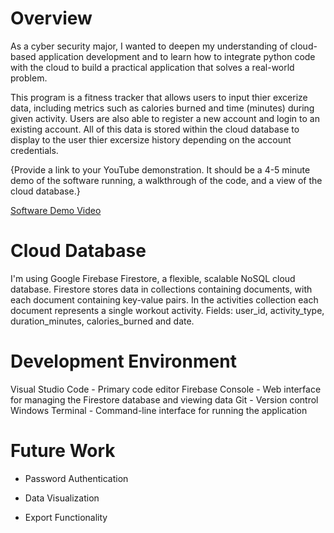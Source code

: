 # Overview

As a cyber security major, I wanted to deepen my understanding of cloud-based application development and to learn how to integrate python code with the cloud to build a practical application that solves a real-world problem.

This program is a fitness tracker that allows users to input thier excerize data, including metrics such as calories burned and time (minutes) during given activity. Users are also able to register a new account and login to an existing account. All of this data is stored within the cloud database to display to the user thier excersize history depending on the account credentials.

{Provide a link to your YouTube demonstration. It should be a 4-5 minute demo of the software running, a walkthrough of the code, and a view of the cloud database.}

[Software Demo Video](https://youtu.be/ufh9LxLciWQ)

# Cloud Database

I'm using Google Firebase Firestore, a flexible, scalable NoSQL cloud database. Firestore stores data in collections containing documents, with each document containing key-value pairs. In the activities collection each document represents a single workout activity. Fields: user_id, activity_type, duration_minutes, calories_burned and date.

# Development Environment

Visual Studio Code - Primary code editor
Firebase Console - Web interface for managing the Firestore database and viewing data
Git - Version control
Windows Terminal - Command-line interface for running the application

# Future Work

- Password Authentication
- Data Visualization

- Export Functionality

